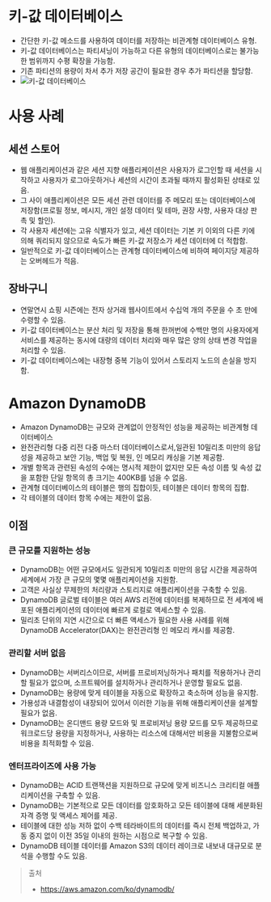 # 키-값 데이터베이스
- 간단한 키-값 메소드를 사용하여 데이터를 저장하는 비관계형 데이터베이스 유형. 
- 키-값 데이터베이스는 파티셔닝이 가능하고 다른 유형의 데이터베이스로는 불가능한 범위까지 수평 확장을 가능함.
- 기존 파티션의 용량이 차서 추가 저장 공간이 필요한 경우 추가 파티션을 할당함.
- ![키-값 데이터베이스](https://d1.awsstatic.com/product-marketing/DynamoDB/PartitionKey.8dd0530a7f6d66d101f31de30db515564f4cf28a.png)

# 사용 사례
## 세션 스토어
- 웹 애플리케이션과 같은 세션 지향 애플리케이션은 사용자가 로그인할 때 세션을 시작하고 사용자가 로그아웃하거나 세션의 시간이 초과될 때까지 활성화된 상태로 있음. 
- 그 사이 애플리케이션은 모든 세션 관련 데이터를 주 메모리 또는 데이터베이스에 저장함(프로필 정보, 메시지, 개인 설정 데이터 및 테마, 권장 사항, 사용자 대상 판촉 및 할인).
- 각 사용자 세션에는 고유 식별자가 있고, 세션 데이터는 기본 키 이외의 다른 키에 의해 쿼리되지 않으므로 속도가 빠른 키-값 저장소가 세션 데이터에 더 적합함.
-  일반적으로 키-값 데이터베이스는 관계형 데이터베이스에 비하여 페이지당 제공하는 오버헤드가 적음.

## 장바구니
- 연말연시 쇼핑 시즌에는 전자 상거래 웹사이트에서 수십억 개의 주문을 수 초 만에 수령할 수 있음.
- 키-값 데이터베이스는 분산 처리 및 저장을 통해 한꺼번에 수백만 명의 사용자에게 서비스를 제공하는 동시에 대량의 데이터 처리와 매우 많은 양의 상태 변경 작업을 처리할 수 있음.
- 키-값 데이터베이스에는 내장형 중복 기능이 있어서 스토리지 노드의 손실을 방지함.


# Amazon DynamoDB
- Amazon DynamoDB는 규모와 관계없이 안정적인 성능을 제공하는 비관계형 데이터베이스
- 완전관리형 다중 리전 다중 마스터 데이터베이스로서,일관된 10밀리초 미만의 응답성을 제공하고 보안 기능, 백업 및 복원, 인 메모리 캐싱을 기본 제공함.
- 개별 항목과 관련된 속성의 수에는 명시적 제한이 없지만 모든 속성 이름 및 속성 값을 포함한 단일 항목의 총 크기는 400KB를 넘을 수 없음.
- 관계형 데이터베이스의 테이블은 행의 집합이듯, 테이블은 데이터 항목의 집합.
- 각 테이블의 데이터 항목 수에는 제한이 없음.

## 이점
### 큰 규모를 지원하는 성능
- DynamoDB는 어떤 규모에서도 일관되게 10밀리초 미만의 응답 시간을 제공하여 세계에서 가장 큰 규모의 몇몇 애플리케이션을 지원함.
- 고객은 사실상 무제한의 처리량과 스토리지로 애플리케이션을 구축할 수 있음.
- DynamoDB 글로벌 테이블은 여러 AWS 리전에 데이터를 복제하므로 전 세계에 배포된 애플리케이션의 데이터에 빠르게 로컬로 액세스할 수 있음.
- 밀리초 단위의 지연 시간으로 더 빠른 액세스가 필요한 사용 사례를 위해 DynamoDB Accelerator(DAX)는 완전관리형 인 메모리 캐시를 제공함.

### 관리할 서버 없음
- DynamoDB는 서버리스이므로, 서버를 프로비저닝하거나 패치를 적용하거나 관리할 필요가 없으며, 소프트웨어를 설치하거나 관리하거나 운영할 필요도 없음.
- DynamoDB는 용량에 맞게 테이블을 자동으로 확장하고 축소하며 성능을 유지함.
- 가용성과 내결함성이 내장되어 있어서 이러한 기능을 위해 애플리케이션을 설계할 필요가 없음.
- DynamoDB는 온디맨드 용량 모드와 및 프로비저닝 용량 모드를 모두 제공하므로 워크로드당 용량을 지정하거나, 사용하는 리소스에 대해서만 비용을 지불함으로써 비용을 최적화할 수 있음.

### 엔터프라이즈에 사용 가능
- DynamoDB는 ACID 트랜잭션을 지원하므로 규모에 맞게 비즈니스 크리티컬 애플리케이션을 구축할 수 있음.
- DynamoDB는 기본적으로 모든 데이터를 암호화하고 모든 테이블에 대해 세분화된 자격 증명 및 액세스 제어를 제공.
- 테이블에 대한 성능 저하 없이 수백 테라바이트의 데이터를 즉시 전체 백업하고, 가동 중지 없이 이전 35일 이내의 원하는 시점으로 복구할 수 있음.
- DynamoDB 테이블 데이터를 Amazon S3의 데이터 레이크로 내보내 대규모로 분석을 수행할 수도 있음.

> 출처
> - https://aws.amazon.com/ko/dynamodb/